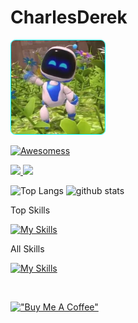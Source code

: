 # CharlesDerek

<p align="left">
	<img alt="Waving Hi" height="150px" style="border-radius:5%;border:1px solid cyan" src="assets/hi.webp" />
</p>

[![Awesomess](https://cdn.rawgit.com/sindresorhus/awesome/d7305f38d29fed78fa85652e3a63e154dd8e8829/media/badge.svg)](https://www.webplicity.co)

<p align="left">
  <a href="https://github.com/CharlesDerek">
    <img height="20" src="https://img.shields.io/github/followers/CharlesDerek?label=follow&logo=github&style=flat" />
  </a>
  <a href="https://www.linkedin.com/in/charlesderek/">
    <img height="20" src="https://img.shields.io/twitter/follow/CharlesDerek?label=LinkedIn&color=blue&style=flat" />
  </a>
</p>

<p align="left">
	<img alt="Top Langs" height="150px" src="https://github-readme-stats.vercel.app/api/top-langs/?username=CharlesDerek&layout=compact&show_icons=true&theme=dark" />
  <img alt="github stats" height="150px" src="https://github-readme-stats.vercel.app/api?username=CharlesDerek&theme=dark&show_icons=ture" />
</p>

<p>Top Skills</p>

[![My Skills](https://skillicons.dev/icons?i=ansible,aws,gcp,docker,kubernetes,golang,react,nextjs,nginx,nodejs,python,java,threejs,sqlite,solidity)](https://skillicons.dev)

<p>All Skills</p>

[![My Skills](https://skillicons.dev/icons?i=ansible,aws,dynamodb,gcp,azure,docker,kubernetes,golang,react,nextjs,nginx,nodejs,r,python,androidstudio,kotlin,java,idea,dart,flutter,php,cs,bash,css,fastapi,firebase,git,github,githubactions,gitlab,html,babel,js,electron,gulp,fastapi,graphql,redis,jenkins,jest,linux,md,mysql,upostgres,mongodb,postman,powershell,ruby,rails,raspberrypi,regex,selenium,ts,vercel,vim,vscode,vue,unity,unreal,blender,ipfs,webpack,tensorflow,threejs,wasm,solidity,solidjs)](https://skillicons.dev)

<br>

[!["Buy Me A Coffee"](https://www.buymeacoffee.com/assets/img/custom_images/orange_img.png)](https://www.buymeacoffee.com/charlesderek)

